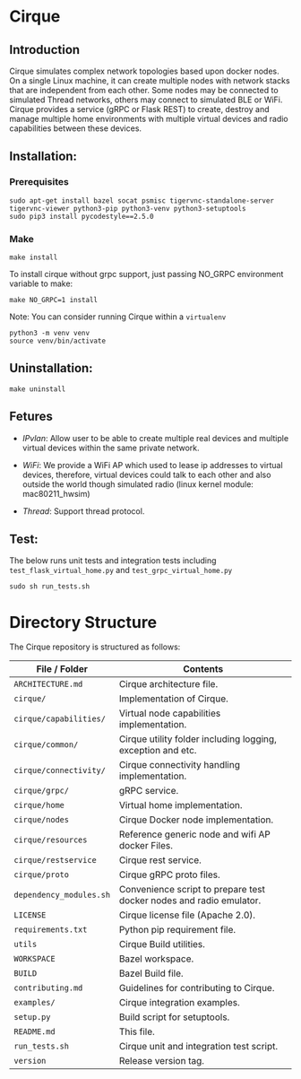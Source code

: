# Cirque

## Introduction

Cirque simulates complex network topologies based upon docker nodes. On a single Linux machine, it can create multiple nodes with network stacks that are independent from each other. Some nodes may be connected to simulated Thread networks, others may connect to simulated BLE or WiFi. Cirque provides a service (gRPC or Flask REST) to create, destroy and manage multiple home environments with multiple virtual devices and radio capabilities between these devices.

## Installation:
### Prerequisites
```
sudo apt-get install bazel socat psmisc tigervnc-standalone-server tigervnc-viewer python3-pip python3-venv python3-setuptools
sudo pip3 install pycodestyle==2.5.0
```
### Make

```
make install
```

To install cirque without grpc support, just passing NO_GRPC environment variable to make:

```
make NO_GRPC=1 install
```

Note: You can consider running Cirque within a `virtualenv`

```
python3 -m venv venv
source venv/bin/activate
```

## Uninstallation:
```
make uninstall
```

## Fetures
- *IPvlan*: Allow user to be able to create multiple real devices and multiple
  virtual devices within the same private network. 

- *WiFi*: We provide a WiFi AP which used to lease ip addresses to virtual
  devices, therefore, virtual devices could talk to each other and also outside
  the world though simulated radio (linux kernel module: mac80211_hwsim)

- *Thread*: Support thread protocol.


## Test:
The below runs unit tests and integration tests including `test_flask_virtual_home.py` and `test_grpc_virtual_home.py`

```
sudo sh run_tests.sh
```


# Directory Structure

The Cirque repository is structured as follows:

| File / Folder | Contents |
|----|----|
| `ARCHITECTURE.md` | Cirque architecture file. |
| `cirque/` | Implementation of Cirque. |
| `cirque/capabilities/` | Virtual node capabilities implementation.|
| `cirque/common/` | Cirque utility folder including logging, exception and etc.|
| `cirque/connectivity/` | Cirque connectivity handling implementation. |
| `cirque/grpc/` | gRPC service.|
| `cirque/home` | Virtual home implementation.|
| `cirque/nodes` | Cirque Docker node implementation. |
| `cirque/resources` | Reference generic node and wifi AP docker Files. |
| `cirque/restservice` | Cirque rest service. |
| `cirque/proto` | Cirque gRPC proto files. |
| `dependency_modules.sh` | Convenience script to prepare test docker nodes and radio emulator.|
| `LICENSE` | Cirque license file (Apache 2.0). |
| `requirements.txt` | Python pip requirement file. |
| `utils` | Cirque Build utilities. |
| `WORKSPACE` | Bazel workspace. |
| `BUILD` | Bazel Build file.|
| `contributing.md` | Guidelines for contributing to Cirque. |
| `examples/` | Cirque integration examples. |
| `setup.py` | Build script for setuptools. |
| `README.md` | This file. |
| `run_tests.sh` | Cirque unit and integration test script. |
| `version` | Release version tag. |
